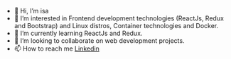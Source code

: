 - 👋 Hi, I’m isa
- 👀 I’m interested in Frontend development technologies (ReactJs, Redux and Bootstrap) and Linux distros, Container technologies and Docker.
- 🌱 I’m currently learning ReactJs and Redux.
- 💞️ I’m looking to collaborate on web development projects.
- 📫 How to reach me [Linkedin](https://www.linkedin.com/in/isakli05/)

<!---
isakli05/isakli05 is a ✨ special ✨ repository because its `README.md` (this file) appears on your GitHub profile.
You can click the Preview link to take a look at your changes.
--->
